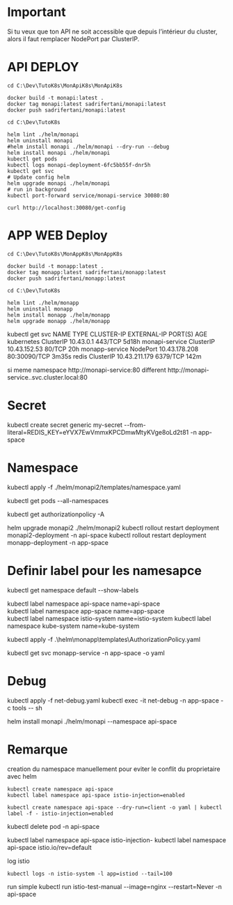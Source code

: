 # Important
Si tu veux que ton API ne soit accessible que depuis l’intérieur du cluster, alors il faut remplacer NodePort par ClusterIP.

# API DEPLOY
```
cd C:\Dev\TutoK8s\MonApiK8s\MonApiK8s

docker build -t monapi:latest .
docker tag monapi:latest sadrifertani/monapi:latest
docker push sadrifertani/monapi:latest

cd C:\Dev\TutoK8s

helm lint ./helm/monapi
helm uninstall monapi
#helm install monapi ./helm/monapi --dry-run --debug
helm install monapi ./helm/monapi
kubectl get pods
kubectl logs monapi-deployment-6fc5bb55f-dnr5h
kubectl get svc
# Update config helm
helm upgrade monapi ./helm/monapi
# run in background
kubectl port-forward service/monapi-service 30080:80
```

```
curl http://localhost:30080/get-config
```

# APP WEB Deploy
```
cd C:\Dev\TutoK8s\MonAppK8s\MonAppK8s

docker build -t monapp:latest .
docker tag monapp:latest sadrifertani/monapp:latest
docker push sadrifertani/monapp:latest

cd C:\Dev\TutoK8s

helm lint ./helm/monapp
helm uninstall monapp
helm install monapp ./helm/monapp
helm upgrade monapp ./helm/monapp
```

kubectl get svc
NAME             TYPE        CLUSTER-IP      EXTERNAL-IP   PORT(S)        AGE
kubernetes       ClusterIP   10.43.0.1       <none>        443/TCP        5d18h
monapi-service   ClusterIP   10.43.152.53    <none>        80/TCP         20h
monapp-service   NodePort    10.43.178.208   <none>        80:30090/TCP   3m35s
redis            ClusterIP   10.43.211.179   <none>        6379/TCP       142m

si meme namespace
http://monapi-service:80
different
http://monapi-service.<namespace>.svc.cluster.local:80

# Secret
kubectl create secret generic my-secret --from-literal=REDIS_KEY=eYVX7EwVmmxKPCDmwMtyKVge8oLd2t81 -n app-space

# Namespace
kubectl apply -f ./helm/monapi2/templates/namespace.yaml


kubectl get pods --all-namespaces

kubectl get authorizationpolicy -A 

helm upgrade monapi2 ./helm/monapi2
kubectl rollout restart deployment monapi2-deployment -n api-space
kubectl rollout restart deployment monapp-deployment -n app-space

# Definir label pour les namesapce
kubectl get namespace default --show-labels

kubectl label namespace api-space name=api-space      
kubectl label namespace app-space name=app-space      
kubectl label namespace istio-system name=istio-system
kubectl label namespace kube-system name=kube-system 


kubectl apply -f .\helm\monapp\templates\AuthorizationPolicy.yaml

kubectl get svc monapp-service -n app-space -o yaml

# Debug
kubectl apply -f net-debug.yaml
kubectl exec -it net-debug -n app-space -c tools -- sh


helm install monapi ./helm/monapi --namespace api-space

# Remarque
creation du namespace manuellement pour eviter le conflit du proprietaire avec helm
```
kubectl create namespace api-space
kubectl label namespace api-space istio-injection=enabled

kubectl create namespace api-space --dry-run=client -o yaml | kubectl label -f - istio-injection=enabled
```

kubectl delete pod <nom-du-pod> -n api-space


kubectl label namespace api-space istio-injection-
kubectl label namespace api-space istio.io/rev=default

log istio
```
kubectl logs -n istio-system -l app=istiod --tail=100
```

run simple 
kubectl run istio-test-manual --image=nginx --restart=Never -n api-space